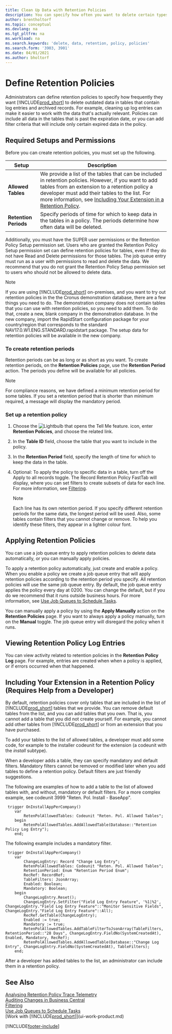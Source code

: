 ```yaml
---
title: Clean Up Data with Retention Policies
description: You can specify how often you want to delete certain types of data.
author: brentholtorf
ms.topic: conceptual
ms.devlang: na
ms.tgt_pltfrm: na
ms.workload: na
ms.search.keywords: 'delete, data, retention, policy, policies'
ms.search.form: '3903, 3901'
ms.date: 04/01/2021
ms.author: bholtorf
---
```

# <a name="define-retention-policies"></a>Define Retention Policies
Administrators can define retention policies to specify how frequently they want [!INCLUDE[prod_short](includes/prod_short.md)] to delete outdated data in tables that contain log entries and archived records. For example, cleaning up log entries can make it easier to work with the data that's actually relevant. Policies can include all data in the tables that is past the expiration date, or you can add filter criteria that will include only certain expired data in the policy. 

## <a name="required-setups-and-permissions"></a>Required Setups and Permissions
Before you can create retention policies, you must set up the following.

|Setup  |Description  |
|---------|---------|
|**Allowed Tables**     |We provide a list of the tables that can be included in retention policies. However, if you want to add tables from an extension to a retention policy a developer must add their tables to the list. For more information, see [Including Your Extension in a Retention Policy](admin-data-retention-policies.md#including-your-extension-in-a-retention-policy-requires-help-from-a-developer).          |
|**Retention Periods**     |Specify periods of time for which to keep data in the tables in a policy. The periods determine how often data will be deleted.         |

Additionally, you must have the SUPER user permissions or the Retention Policy Setup permission set. Users who are granted the Retention Policy Setup permission set can define retention policies for tables, even if they do not have Read and Delete permissions for those tables. The job queue entry must run as a user with permissions to read and delete the data. We recommend that you do not grant the Retention Policy Setup permission set to users who should not be allowed to delete data.

> [!NOTE]
> If you are using [!INCLUDE[prod_short](includes/prod_short.md)] on-premises, and you want to try out retention policies in the the Cronus demonstration database, there are a few things you need to do. The demonstration company does not contain tables that you can use with retention policies, so you need to add them. To do that, create a new, blank company in the demonstration database. In the new company, import the RapidStart configuration package for your country/region that corresponds to the standard NAV17.0.W1.ENG.STANDARD.rapidstart package. The setup data for retention policies will be available in the new company.

### <a name="to-create-retention-periods"></a>To create retention periods
Retention periods can be as long or as short as you want. To create retention periods, on the **Retention Policies** page, use the **Retention Period** action. The periods you define will be available for all policies.

> [!NOTE]
> For compliance reasons, we have defined a minimum retention period for some tables. If you set a retention period that is shorter than minimum required, a message will display the mandatory period.

### <a name="set-up-a-retention-policy"></a>Set up a retention policy
1. Choose the ![Lightbulb that opens the Tell Me feature.](media/ui-search/search_small.png "Tell me what you want to do") icon, enter **Retention Policies**, and choose the related link.
2. In the **Table ID** field, choose the table that you want to include in the policy.
3. In the **Retention Period** field, specify the length of time for which to keep the data in the table.
4. Optional: To apply the policy to specific data in a table, turn off the Apply to all records toggle. The Record Retention Policy FastTab will display, where you can set filters to create subsets of data for each line. For more information, see [Filtering](ui-enter-criteria-filters.md#filtering).

   > [!NOTE]
   > Each line has its own retention period. If you specify different retention periods for the same data, the longest period will be used. Also, some tables contain filters that you cannot change or remove. To help you identify these filters, they appear in a lighter colour font.

## <a name="applying-retention-policies"></a>Applying Retention Policies
You can use a job queue entry to apply retention policies to delete data automatically, or you can manually apply policies.

To apply a retention policy automatically, just create and enable a policy. When you enable a policy we create a job queue entry that will apply retention policies according to the retention period you specify. All retention policies will use the same job queue entry. By default, the job queue entry applies the policy every day at 0200. You can change the default, but if you do we recommend that it runs outside business hours. For more information, see [Use Job Queues to Schedule Tasks](admin-job-queues-schedule-tasks.md). 

You can manually apply a policy by using the **Apply Manually** action on the **Retention Policies** page. If you want to always apply a policy manually, turn on the **Manual** toggle. The job queue entry will disregard the policy when it runs.

## <a name="viewing-retention-policy-log-entries"></a>Viewing Retention Policy Log Entries
You can view activity related to retention policies in the **Retention Policy Log** page. For example, entries are created when when a policy is applied, or if errors occurred when that happened. 

## <a name="including-your-extension-in-a-retention-policy-requires-help-from-a-developer"></a>Including Your Extension in a Retention Policy (Requires Help from a Developer)
By default, retention policies cover only tables that are included in the list of [!INCLUDE[prod_short](includes/prod_short.md)] tables that we provide. You can remove default tables from the list, and you can add tables that you own. That is, you cannot add a table that you did not create yourself. For example, you cannot add other tables from [!INCLUDE[prod_short](includes/prod_short.md)] or from an extension that you have purchased.

To add your tables to the list of allowed tables, a developer must add some code, for example to the installer codeunit for the extension (a codeunit with the *install* subtype). 

When a developer adds a table, they can specify mandatory and default filters. Mandatory filters cannot be removed or modified later when you add tables to define a retention policy. Default filters are just friendly suggestions.

The following are examples of how to add a table to the list of allowed tables with, and without, mandatory or default filters. For a more complex example, see codeunit 3999 "Reten. Pol. Install - BaseApp". 

```al
 trigger OnInstallAppPerCompany()
    var
        RetenPolAllowedTables: Codeunit "Reten. Pol. Allowed Tables";
    begin
        RetenPolAllowedTables.AddAllowedTable(Database::"Retention Policy Log Entry");
    end;
```

The following example includes a mandatory filter.

```al
 trigger OnInstallAppPerCompany()
    var
        ChangeLogEntry: Record "Change Log Entry";
        RetenPolAllowedTables: Codeunit "Reten. Pol. Allowed Tables";
        RetentionPeriod: Enum "Retention Period Enum";
        RecRef: RecordRef;
        TableFilters: JsonArray;
        Enabled: Boolean;
        Mandatory: Boolean;
    begin
        ChangeLogEntry.Reset();
        ChangeLogEntry.SetFilter("Field Log Entry Feature", '%1|%2', ChangeLogEntry."Field Log Entry Feature"::"Monitor Sensitive Fields", ChangeLogEntry."Field Log Entry Feature"::All);
        RecRef.GetTable(ChangeLogEntry);
        Enabled := true;
        Mandatory := true;
        RetenPolAllowedTables.AddTableFilterToJsonArray(TableFilters, RetentionPeriod::"28 Days", ChangeLogEntry.FieldNo(SystemCreatedAt), Enabled, Mandatory, RecRef);
        RetenPolAllowedTables.AddAllowedTable(Database::"Change Log Entry", ChangeLogEntry.FieldNo(SystemCreatedAt), TableFilters);
    end;
```

After a developer has added tables to the list, an administrator can include them in a retention policy. 

## <a name="see-also"></a>See Also

[Analysing Retention Policy Trace Telemetry](/dynamics365/business-central/dev-itpro/administration/telemetry-retention-policy-trace)  
[Auditing Changes in Business Central](across-log-changes.md)  
[Filtering](ui-enter-criteria-filters.md#filtering)  
[Use Job Queues to Schedule Tasks](admin-job-queues-schedule-tasks.md)  
[Work with [!INCLUDE[prod_short](includes/prod_short.md)]](ui-work-product.md)  

[!INCLUDE[footer-include](includes/footer-banner.md)]
